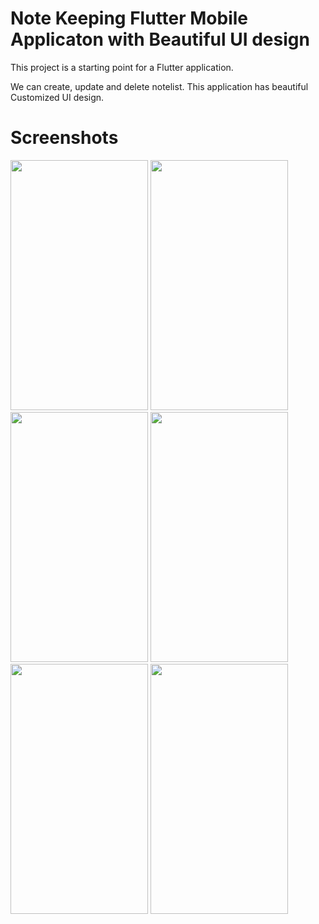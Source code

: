 

# Note Keeping Flutter Mobile Applicaton with Beautiful UI design



This project is a starting point for a Flutter application.


We can create, update and delete notelist. This application has beautiful Customized UI design. 
# Screenshots
<img src="https://github.com/Mostafiz2000/Note_Keeping_Mobile_application/assets/73824602/308d49f4-29f5-425c-8d7a-1c5fcdc824cf" width="220" height="400" />
<img src="https://github.com/Mostafiz2000/Note_Keeping_Mobile_application/assets/73824602/e1d14ae4-eefd-4400-9d6c-26535260ef50" width="220" height="400" />
<img src="https://github.com/Mostafiz2000/Note_Keeping_Mobile_application/assets/73824602/31350039-3586-4c70-8f4f-6eaa36a41de3" width="220" height="400" />
<img src="https://github.com/Mostafiz2000/Note_Keeping_Mobile_application/assets/73824602/69073575-8f64-4699-8702-8df273993c67" width="220" height="400" />
<img src="https://github.com/Mostafiz2000/Note_Keeping_Mobile_application/assets/73824602/5b89dfca-59fd-492b-9b4b-4a44a3605b4d" width="220" height="400" />
<img src="https://github.com/Mostafiz2000/Note_Keeping_Mobile_application/assets/73824602/5d3b8822-ac93-4207-8d13-f36303e7ce59" width="220" height="400"/>

